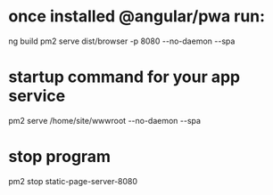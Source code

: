 # once installed @angular/pwa run:

ng build
pm2 serve dist/browser -p 8080 --no-daemon --spa

# startup command for your app service

pm2 serve /home/site/wwwroot --no-daemon --spa

# stop program

pm2 stop static-page-server-8080
